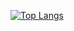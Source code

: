 [![Top Langs](https://github-readme-stats.vercel.app/api/top-langs/?username=10xJsChad&layout=compact)](https://github.com/anuraghazra/github-readme-stats)
<!--
**10xJSChad/10xJSChad** is a ✨ _special_ ✨ repository because its `README.md` (this file) appears on your GitHub profile.

Here are some ideas to get you started:

- 🔭 I’m currently working on ...
- 🌱 I’m currently learning ...
- 👯 I’m looking to collaborate on ...
- 🤔 I’m looking for help with ...
- 💬 Ask me about ...
- 📫 How to reach me: ...
- 😄 Pronouns: ...
- ⚡ Fun fact: ...
-->
